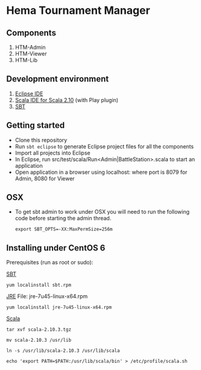 # Hema Tournament Manager

## Components

1. HTM-Admin
2. HTM-Viewer
3. HTM-Lib

## Development environment

1. [Eclipse IDE](http://eclipse.org/downloads)
2. [Scala IDE for Scala 2.10](http://scala-ide.org/download/current.html) (with Play plugin)
3. [SBT](http://www.scala-sbt.org/release/docs/Getting-Started/Setup.html)

## Getting started

* Clone this repository
* Run `sbt eclipse` to generate Eclipse project files for all the components
* Import all projects into Eclipse
* In Eclipse, run src/test/scala/Run<Admin|BattleStation>.scala to start an application
* Open application in a browser using localhost:<port> where port is 8079 for Admin, 8080 for Viewer

## OSX

* To get sbt admin to work under OSX you will need to run the following code before starting the admin thread.

	`export SBT_OPTS=-XX:MaxPermSize=256m`
	
## Installing under CentOS 6

Prerequisites (run as root or sudo):

[SBT](http://scalasbt.artifactoryonline.com/scalasbt/sbt-native-packages/org/scala-sbt/sbt/0.13.0/sbt.rpm)

`yum localinstall sbt.rpm`


[JRE](http://www.java.com/getjava/) File: jre-7u45-linux-x64.rpm

`yum localinstall jre-7u45-linux-x64.rpm`

[Scala](http://www.scala-lang.org/files/archive/scala-2.10.3.tgz)

`tar xvf scala-2.10.3.tgz`

`mv scala-2.10.3 /usr/lib`

`ln -s /usr/lib/scala-2.10.3 /usr/lib/scala`

`echo 'export PATH=$PATH:/usr/lib/scala/bin' > /etc/profile/scala.sh`
